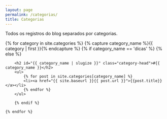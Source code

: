 ```yaml
---
layout: page
permalink: /categorias/
title: Categorias
---
```



<div class="">
	<p>Todos os registros do blog separados por categorias.</p>
	{% for category in site.categories %}
		{% capture category_name %}{{ category | first }}{% endcapture %}
	    {% if category_name == 'dicas' %}
		{% else %}

		<h2 id="{{ category_name | slugize }}" class="category-head">#{{ category_name }}</h2>
		<ul>
			{% for post in site.categories[category_name] %}
			<li><a href="{{ site.baseurl }}{{ post.url }}">{{post.title}}</a></li>
			{% endfor %}
		</ul>
		
		{% endif %}

	{% endfor %}
</div>